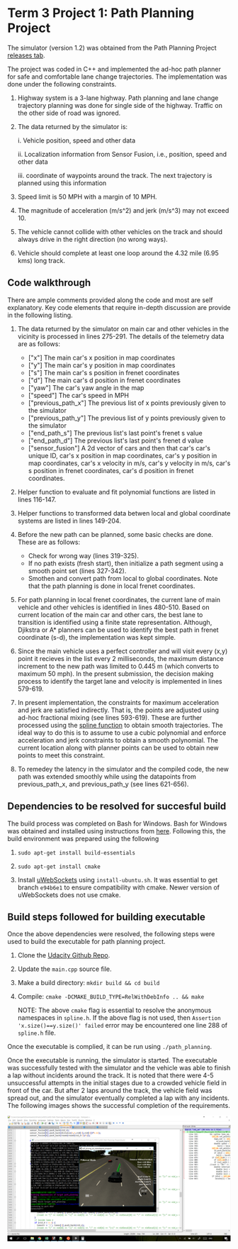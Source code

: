 # Term 3 Project 1: Path Planning Project

The simulator (version 1.2) was obtained from the Path Planning Project [releases tab](https://github.com/udacity/self-driving-car-sim/releases).

The project was coded in C++ and implemented the ad-hoc path planner for safe and comfortable lane change trajectories. The implementation was done under the following constraints.

1. Highway system is a 3-lane highway. Path planning and lane change trajectory planning was done for single side of the highway. Traffic on the other side of road was ignored.

2. The data returned by the simulator is:

    i. Vehicle position, speed and other data

    ii. Localization information from Sensor Fusion, i.e., position, speed and other data

    iii. coordinate of waypoints around the track. The next trajectory is planned using this information

3. Speed limit is 50 MPH with a margin of 10 MPH.

4. The magnitude of acceleration (m/s^2) and jerk (m/s^3) may not exceed 10.

5. The vehicle cannot collide with other vehicles on the track and should always drive in the right direction (no wrong ways).

6. Vehicle should complete at least one loop around the 4.32 mile (6.95 kms) long track.

## Code walkthrough

There are ample comments provided along the code and most are self explanatory. Key code elements that require in-depth discussion are provide in the following listing.

1. The data returned by the simulator on main car and other vehicles in the vicinity is processed in lines 275-291. The details of the telemetry data are as follows:

    * ["x"] The main car's x position in map coordinates
    * ["y"] The main car's y position in map coordinates
    * ["s"] The main car's s position in frenet coordinates
    * ["d"] The main car's d position in frenet coordinates
    * ["yaw"] The car's yaw angle in the map
    * ["speed"] The car's speed in MPH
    * ["previous_path_x"] The previous list of x points previously given to the simulator
    * ["previous_path_y"] The previous list of y points previously given to the simulator
    * ["end_path_s"] The previous list's last point's frenet s value
    * ["end_path_d"] The previous list's last point's frenet d value
    * ["sensor_fusion"] A 2d vector of cars and then that car's car's unique ID, car's x position in map coordinates, car's y position in map coordinates, car's x velocity in m/s, car's y velocity in m/s, car's s position in frenet coordinates, car's d position in frenet coordinates. 

2. Helper function to evaluate and fit polynomial functions are listed in lines 116-147.

3. Helper functions to transformed data betwen local and global coordinate systems are listed in lines 149-204.

4. Before the new path can be planned, some basic checks are done. These are as follows:

    * Check for wrong way (lines 319-325).
    * If no path exists (fresh start), then initialize a path segment using a smooth point set (lines 327-342).
    * Smothen and convert path from local to global coordinates. Note that the path planning is done in local frenet coordinates.

5. For path planning in local frenet coordinates, the current lane of main vehicle and other vehicles is identified in lines 480-510. Based on current location of the main car and other cars, the best lane to transition is identified using a finite state representation. Although, Djikstra or A* planners can be used to identify the best path in frenet coordinate (s-d), the implementation was kept simple.

6. Since the main vehicle uses a perfect controller and will visit every (x,y) point it recieves in the list every 2 milliseconds, the maximum distance increment to the new path was limited to 0.445 m (which converts to maximum 50 mph). In the present submission, the decision making process to identify the target lane and velocity is implemented in lines 579-619.

7. In present implementation, the constraints for maximum acceleration and jerk are satisfied indirectly. That is, the points are adjusted using ad-hoc fractional mixing (see lines 593-619). These are further processed using the [spline function](http://kluge.in-chemnitz.de/opensource/spline/) to obtain smooth trajectories. The ideal way to do this is to assume to use a cubic polynomial and enforce acceleration and jerk constraints to obtain a smooth polynomial. The current location along with planner points can be used to obtain new points to meet this constraint.

8. To remedey the latency in the simulator and the compiled code, the new path was extended smoothly while using the datapoints from previous_path_x, and previous_path_y (see lines 621-656).

## Dependencies to be resolved for succesful build

The build process was completed on Bash for Windows. Bash for Windows was obtained and installed using instructions from [here](https://msdn.microsoft.com/en-us/commandline/wsl/install_guide). Following this, the build environment was prepared using the following

1. `sudo apt-get install build-essentials`

2. `sudo apt-get install cmake`

3. Install [uWebSockets](https://github.com/uWebSockets/uWebSockets) using `install-ubuntu.sh`. It was essential to get branch `e94b6e1` to ensure compatibility with cmake. Newer version of uWebSockets does not use cmake.

## Build steps followed for building executable

Once the above dependencies were resolved, the following steps were used to build the executable for path planning project.

1. Clone the [Udacity Github Repo](https://github.com/udacity/CarND-Path-Planning-Project).

2. Update the `main.cpp` source file.

3. Make a build directory: `mkdir build && cd build`

4. Compile: `cmake -DCMAKE_BUILD_TYPE=RelWithDebInfo .. && make`

    NOTE: The above `cmake` flag is essential to resolve the anonymous namespaces in `spline.h`. If the above flag is not used, then `Assertion 'x.size()==y.size()' failed` error may be encountered one line 288 of `spline.h` file.

Once the executable is complied, it can be run using `./path_planning`.

Once the executable is running, the simulator is started. The executable was successfully tested with the simulator and the vehicle was able to finish a lap without incidents around the track. It is noted that there were 4-5 unsuccessful attempts in the initial stages due to a crowded vehicle field in front of the car. But after 2 laps around the track, the vehicle field was spread out, and the simulator eventually completed a lap with any incidents. The following images shows the successful completion of the requirements.

![Success](./success.png)
